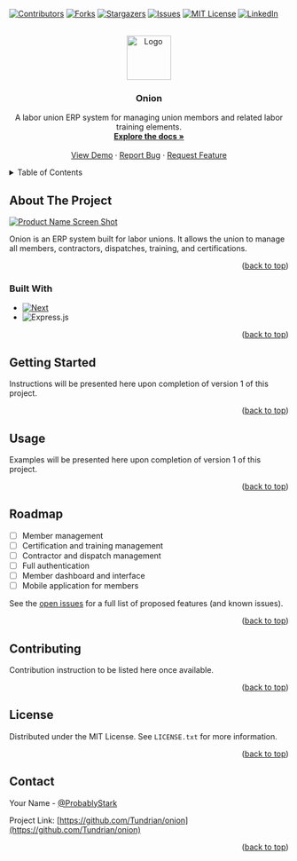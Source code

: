 <a name="readme-top"></a>

<!-- PROJECT SHIELDS -->

[![Contributors][contributors-shield]][contributors-url]
[![Forks][forks-shield]][forks-url]
[![Stargazers][stars-shield]][stars-url]
[![Issues][issues-shield]][issues-url]
[![MIT License][license-shield]][license-url]
[![LinkedIn][linkedin-shield]][linkedin-url]



<!-- PROJECT LOGO -->
<br />
<div align="center">
  <a href="https://github.com/Tundrian/onion">
    <img src="images/logo.png" alt="Logo" width="80" height="80">
  </a>

<h3 align="center">Onion</h3>

  <p align="center">
    A labor union ERP system for managing union membors and related labor training elements.
    <br />
    <a href="https://github.com/Tundrian/onion"><strong>Explore the docs »</strong></a>
    <br />
    <br />
    <a href="https://github.com/Tundrian/onion">View Demo</a>
    ·
    <a href="https://github.com/Tundrian/onion/issues">Report Bug</a>
    ·
    <a href="https://github.com/Tundrian/onion/issues">Request Feature</a>
  </p>
</div>



<!-- TABLE OF CONTENTS -->
<details>
  <summary>Table of Contents</summary>
  <ol>
    <li>
      <a href="#about-the-project">About The Project</a>
      <ul>
        <li><a href="#built-with">Built With</a></li>
      </ul>
    </li>
    <li>
      <a href="#getting-started">Getting Started</a>
      <ul>
        <li><a href="#prerequisites">Prerequisites</a></li>
        <li><a href="#installation">Installation</a></li>
      </ul>
    </li>
    <li><a href="#usage">Usage</a></li>
    <li><a href="#roadmap">Roadmap</a></li>
    <li><a href="#contributing">Contributing</a></li>
    <li><a href="#license">License</a></li>
    <li><a href="#contact">Contact</a></li>
    <li><a href="#acknowledgments">Acknowledgments</a></li>
  </ol>
</details>



<!-- ABOUT THE PROJECT -->
## About The Project

[![Product Name Screen Shot][product-screenshot]](https://example.com)

Onion is an ERP system built for labor unions. It allows the union to manage all members, contractors, dispatches, training, and certifications.

<p align="right">(<a href="#readme-top">back to top</a>)</p>



### Built With

* [![Next][Next.js]][Next-url]
* ![Express.js](https://img.shields.io/badge/express.js-%23404d59.svg?style=for-the-badge&logo=express&logoColor=%2361DAFB)

<p align="right">(<a href="#readme-top">back to top</a>)</p>



<!-- GETTING STARTED -->
## Getting Started

Instructions will be presented here upon completion of version 1 of this project.
<!--
### Prerequisites

This is an example of how to list things you need to use the software and how to install them.
* npm
  ```sh
  npm install npm@latest -g
  ```

### Installation

1. Get a free API Key at [https://example.com](https://example.com)
2. Clone the repo
   ```sh
   git clone https://github.com/Tundrian/onion.git
   ```
3. Install NPM packages
   ```sh
   npm install
   ```
4. Enter your API in `config.js`
   ```js
   const API_KEY = 'ENTER YOUR API';
   ```
-->
<p align="right">(<a href="#readme-top">back to top</a>)</p>



<!-- USAGE EXAMPLES -->
## Usage

Examples will be presented here upon completion of version 1 of this project.
<!--
_For more examples, please refer to the [Documentation](https://example.com)_
-->
<p align="right">(<a href="#readme-top">back to top</a>)</p>



<!-- ROADMAP -->
## Roadmap

- [ ] Member management
- [ ] Certification and training management
- [ ] Contractor and dispatch management
- [ ] Full authentication
- [ ] Member dashboard and interface
- [ ] Mobile application for members

See the [open issues](https://github.com/Tundrian/onion/issues) for a full list of proposed features (and known issues).

<p align="right">(<a href="#readme-top">back to top</a>)</p>



<!-- CONTRIBUTING -->
## Contributing

Contribution instruction to be listed here once available.
<!--
Contributions are what make the open source community such an amazing place to learn, inspire, and create. Any contributions you make are **greatly appreciated**.

If you have a suggestion that would make this better, please fork the repo and create a pull request. You can also simply open an issue with the tag "enhancement".
Don't forget to give the project a star! Thanks again!

1. Fork the Project
2. Create your Feature Branch (`git checkout -b feature/AmazingFeature`)
3. Commit your Changes (`git commit -m 'Add some AmazingFeature'`)
4. Push to the Branch (`git push origin feature/AmazingFeature`)
5. Open a Pull Request
-->
<p align="right">(<a href="#readme-top">back to top</a>)</p>



<!-- LICENSE -->
## License

Distributed under the MIT License. See `LICENSE.txt` for more information.

<p align="right">(<a href="#readme-top">back to top</a>)</p>


<!-- CONTACT -->
## Contact

Your Name - [@ProbablyStark](https://twitter.com/ProbablyStark)

Project Link: [https://github.com/Tundrian/onion](https://github.com/Tundrian/onion)

<p align="right">(<a href="#readme-top">back to top</a>)</p>



<!-- ACKNOWLEDGMENTS -->
<!--
## Acknowledgments

* []()
* []()
* []()

<p align="right">(<a href="#readme-top">back to top</a>)</p>

-->

<!-- MARKDOWN LINKS & IMAGES -->
<!-- https://www.markdownguide.org/basic-syntax/#reference-style-links -->
[contributors-shield]: https://img.shields.io/github/contributors/Tundrian/onion.svg?style=for-the-badge
[contributors-url]: https://github.com/Tundrian/onion/graphs/contributors
[forks-shield]: https://img.shields.io/github/forks/Tundrian/onion.svg?style=for-the-badge
[forks-url]: https://github.com/Tundrian/onion/network/members
[stars-shield]: https://img.shields.io/github/stars/Tundrian/onion.svg?style=for-the-badge
[stars-url]: https://github.com/Tundrian/onion/stargazers
[issues-shield]: https://img.shields.io/github/issues/Tundrian/onion.svg?style=for-the-badge
[issues-url]: https://github.com/Tundrian/onion/issues
[license-shield]: https://img.shields.io/github/license/Tundrian/onion.svg?style=for-the-badge
[license-url]: https://github.com/Tundrian/onion/blob/master/LICENSE.txt
[linkedin-shield]: https://img.shields.io/badge/-LinkedIn-black.svg?style=for-the-badge&logo=linkedin&colorB=555
[linkedin-url]: https://linkedin.com/in/antoniosansotta
[product-screenshot]: images/screenshot.png
[Next.js]: https://img.shields.io/badge/ejs-000000?style=for-the-badge&logo=ejs&logoColor=white
[Next-url]: https://nextjs.org/

